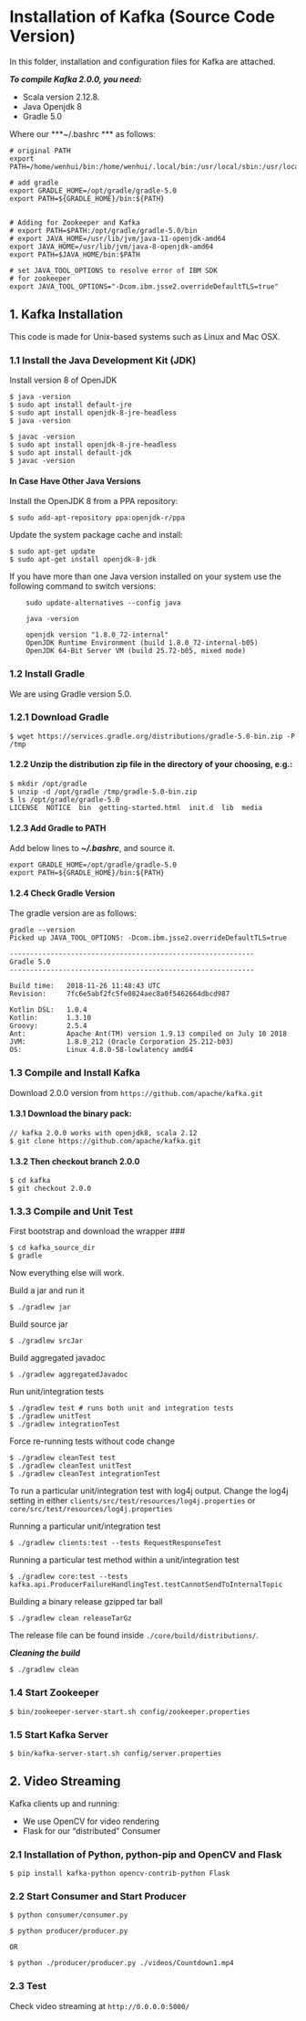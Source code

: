
# Installation of Kafka (Source Code Version)

In this folder, installation and configuration files for Kafka are attached. 

***To compile Kafka 2.0.0, you need:***
- Scala version 2.12.8.
- Java Openjdk 8
- Gradle 5.0 

Where our ***~/.bashrc *** as follows:
```
# original PATH
export PATH=/home/wenhui/bin:/home/wenhui/.local/bin:/usr/local/sbin:/usr/local/bin:/usr/sbin:/usr/bin:/sbin:/bin:/usr/games:/usr/local/games:/sbin:/snap/bin

# add gradle 
export GRADLE_HOME=/opt/gradle/gradle-5.0
export PATH=${GRADLE_HOME}/bin:${PATH}


# Adding for Zookeeper and Kafka 
# export PATH=$PATH:/opt/gradle/gradle-5.0/bin
# export JAVA_HOME=/usr/lib/jvm/java-11-openjdk-amd64
export JAVA_HOME=/usr/lib/jvm/java-8-openjdk-amd64
export PATH=$JAVA_HOME/bin:$PATH

# set JAVA_TOOL_OPTIONS to resolve error of IBM SDK
# for zookeeper
export JAVA_TOOL_OPTIONS="-Dcom.ibm.jsse2.overrideDefaultTLS=true"

```


##  1. Kafka Installation 

This code is made for Unix-based systems such as Linux and Mac OSX.

###  1.1 Install the Java Development Kit (JDK)
Install version 8 of OpenJDK
``` 
$ java -version 
$ sudo apt install default-jre
$ sudo apt install openjdk-8-jre-headless
$ java -version

$ javac -version
$ sudo apt install openjdk-8-jre-headless
$ sudo apt install default-jdk 
$ javac -version 
```

#### In Case Have Other Java Versions

Install the OpenJDK 8 from a PPA repository:
```
$ sudo add-apt-repository ppa:openjdk-r/ppa
```
Update the system package cache and install:
```
$ sudo apt-get update
$ sudo apt-get install openjdk-8-jdk
```
If you have more than one Java version installed on your system use the following command to switch versions:
```
    sudo update-alternatives --config java

    java -version

    openjdk version "1.8.0_72-internal"
    OpenJDK Runtime Environment (build 1.8.0_72-internal-b05)
    OpenJDK 64-Bit Server VM (build 25.72-b05, mixed mode)
```


### 1.2 Install Gradle 
We are using Gradle version 5.0.


### 1.2.1 Download Gradle 
```
$ wget https://services.gradle.org/distributions/gradle-5.0-bin.zip -P /tmp
```

#### 1.2.2 Unzip the distribution zip file in the directory of your choosing, e.g.:
```
$ mkdir /opt/gradle
$ unzip -d /opt/gradle /tmp/gradle-5.0-bin.zip
$ ls /opt/gradle/gradle-5.0
LICENSE  NOTICE  bin  getting-started.html  init.d  lib  media
```
#### 1.2.3 Add Gradle to PATH

Add below lines to ***~/.bashrc***, and source it.
```
export GRADLE_HOME=/opt/gradle/gradle-5.0
export PATH=${GRADLE_HOME}/bin:${PATH}
```

#### 1.2.4 Check Gradle Version

The gradle version are as follows:
```
gradle --version 
Picked up JAVA_TOOL_OPTIONS: -Dcom.ibm.jsse2.overrideDefaultTLS=true

------------------------------------------------------------
Gradle 5.0
------------------------------------------------------------

Build time:   2018-11-26 11:48:43 UTC
Revision:     7fc6e5abf2fc5fe0824aec8a0f5462664dbcd987

Kotlin DSL:   1.0.4
Kotlin:       1.3.10
Groovy:       2.5.4
Ant:          Apache Ant(TM) version 1.9.13 compiled on July 10 2018
JVM:          1.8.0_212 (Oracle Corporation 25.212-b03)
OS:           Linux 4.8.0-58-lowlatency amd64

```

### 1.3 Compile and Install Kafka

Download 2.0.0 version from `https://github.com/apache/kafka.git`

#### 1.3.1 Download the binary pack:
```
// kafka 2.0.0 works with openjdk8, scala 2.12
$ git clone https://github.com/apache/kafka.git
```
#### 1.3.2 Then checkout branch 2.0.0
```
$ cd kafka
$ git checkout 2.0.0
```
### 1.3.3 Compile and Unit Test 

First bootstrap and download the wrapper ###
```
$ cd kafka_source_dir
$ gradle
```
Now everything else will work.

Build a jar and run it 
```
$ ./gradlew jar
```

Build source jar
```
$ ./gradlew srcJar
```
Build aggregated javadoc
```
$ ./gradlew aggregatedJavadoc
```

Run unit/integration tests
```
$ ./gradlew test # runs both unit and integration tests
$ ./gradlew unitTest
$ ./gradlew integrationTest
```
    
Force re-running tests without code change
```
$ ./gradlew cleanTest test
$ ./gradlew cleanTest unitTest
$ ./gradlew cleanTest integrationTest
```


To run a particular unit/integration test with log4j output.
Change the log4j setting in either `clients/src/test/resources/log4j.properties` or `core/src/test/resources/log4j.properties`


Running a particular unit/integration test
```
$ ./gradlew clients:test --tests RequestResponseTest
```
Running a particular test method within a unit/integration test
```
$ ./gradlew core:test --tests kafka.api.ProducerFailureHandlingTest.testCannotSendToInternalTopic
```
    
Building a binary release gzipped tar ball
```
$ ./gradlew clean releaseTarGz
```

The release file can be found inside `./core/build/distributions/`.

***Cleaning the build***
```
$ ./gradlew clean
```




### 1.4 Start Zookeeper
```
$ bin/zookeeper-server-start.sh config/zookeeper.properties
```

### 1.5 Start Kafka Server
```
$ bin/kafka-server-start.sh config/server.properties
```

## 2. Video Streaming 

Kafka clients up and running:
 - We use OpenCV for video rendering 
 - Flask for our “distributed” Consumer
 
 ### 2.1 Installation of Python, python-pip and OpenCV and Flask
 ```
 $ pip install kafka-python opencv-contrib-python Flask
 ```
 
 ### 2.2 Start Consumer and Start Producer
 ```
 $ python consumer/consumer.py
 
 $ python producer/producer.py 
 
OR 

 $ python ./producer/producer.py ./videos/Countdown1.mp4
 ```
 
 ### 2.3 Test
 Check video streaming at `http://0.0.0.0:5000/`
 
 
